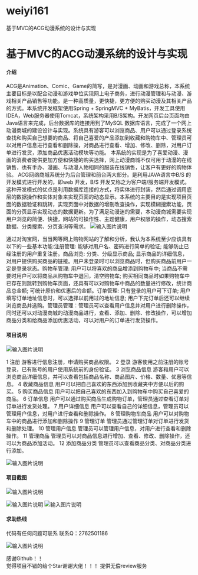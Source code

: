 # weiyi161
基于MVC的ACG动漫系统的设计与实现

# 基于MVC的ACG动漫系统的设计与实现

#### 介绍

ACG是Animation、Comic、Game的简写，是对漫画、动画和游戏总称，本系统主要目标是以配合动漫和游戏单位实现网上电子商务，进行动漫管理和与动漫、游戏相关产品销售等功能。是一种高质量，更快捷，更方便的购买动漫及其相关产品的方式。本系统开发框架使用Spring + SpringMVC + MyBatis，开发工具使用IDEA，Web服务器使用Tomcat，系统架构采用B/S架构。开发网页后台页面均由Java语言来完成，后台数据库的连接用到了MySQL 数据库语言，完成了一个网上动漫商城的建设设计与实现。系统具有游客可以浏览商品、用户可以通过登录系统查找和购买自己想要的商品、将自己喜爱的产品添加到收藏和购物车中、管理员可以对用户信息进行查看和删除操，对商品进行查看、增加、修改、删除，对用户订单进行发货，添加商品优惠活动模块等功能。
本系统的实现是为了喜爱动漫、漫画的消费者提供更加方便和快捷的购买选择，网上动漫商城不仅可用于动漫的在线销售，也有手办、漫画、与动漫人物相同的服装在线销售，让客户有更好的购物体验。
ACG网络商城系统分为后台管理和前台两大部分。是利用JAVA语言中B/S 的开发模式进行开发的，即web 开发，B/S 开发又称之为客户端/服务端开发模式。这种开发模式的优点是利用数据库连接的方式，将实体进行封装，然后通过调用底层的数据操作和实体对象来实现页面的动态显示。本系统的主要目的是实现项目页面的数据验证和跳转，实现页面中对数据的增刪改查操作，实现模糊搜索功能，页面的分页显示实现动态的数据更新。为了满足动漫迷的需要，本动漫商城需要实现用户浏览的简便、快捷，网站的可操作性、主题健康，用户权限的操作，动态搜索数据、分类搜索、分页查询等需求。 
![输入图片说明](https://images.gitee.com/uploads/images/2021/0207/001024_4e18b86e_8621591.png "屏幕截图.png")

通过对淘宝网，当当网等网上购物网站的了解和分析，我认为本系统至少应该具有以下的一些基本功能:注册管理: 能够对用户名、密码进行简单的验证; 能够防止已经注册的用户重复注册。商品浏览: 分类、分级显示商品; 显示商品的详细信息，对用户提供购买商品的链接。用户未登录时可以浏览商品时，但购买商品前用户一定是登录状态。购物车管理: 用户可以将喜欢的商品增添到购物车中; 当商品不需要时用户可以将商品从购物车中退回，清空购物车; 购买相同商品时如果购物车中已存在则跳转到购物车页面，还具有可以对购物车中商品的数量进行修改，统计商品总金额; 可统计原价和优惠后的金额。订单管理: 只有登录的用户可下订单; 用户填写订单地址信息时，可以选择以前用过的地址信息; 用户下完订单后还可以继续浏览商品并选购。管理员管理：管理员可以查看用户信息并对用户进行删除操作，同时还可以对动漫商城的动漫商品进行，查看、添加、删除、修改操作，可以增加商品分类和给商品添加优惠活动，可以对用户的订单进行发货操作。








#### 项目说明
![输入图片说明](https://images.gitee.com/uploads/images/2021/0207/001044_a6d91b41_8621591.png "屏幕截图.png")

1	注册	游客进行信息注册，申请购买商品权限。
2	登录	游客使用之前注册的账号登录，已有账号的用户使用系统前的身份验证。
3	浏览商品信息	游客和用户可以浏览商品详细信息，并可以查看包括商品名称、商品图片、价格、数量、优惠等信息。
4	收藏商品信息	用户可以把自己喜欢的东西添加到收藏夹中方便以后的购买。
5	购买商品信息	用户可以把自己喜欢的东西加入到购物车中购买自己喜爱的商品。
6	订单信息	用户可以通过购买商品生成购物订单，管理员通过查看订单对订单进行发货处理。
7	用户详细信息	用户可以查看自己的详细信息，管理员可以管理用户信息，对用户进行查看和删除操作。
8	管理购物车商品	用户可以对购物车中的商品进行添加和删除操作
9	管理订单	管理员通过管理订单对订单进行发货和删除处理。
10	管理用户信息	管理员可以管理用户信息，对用户进行查看和删除操作。
11	管理商品	管理员可以对商品信息进行增加、查看、修改、删除操作，还可以为商品添加活动。
12	添加商品分类	管理员可以查看商品分类、对商品分类进行添加。

![输入图片说明](https://images.gitee.com/uploads/images/2021/0207/001058_c583737f_8621591.png "屏幕截图.png")






#### 项目截图
![输入图片说明](https://images.gitee.com/uploads/images/2021/0207/001112_50c03422_8621591.png "屏幕截图.png")

![输入图片说明](https://images.gitee.com/uploads/images/2021/0207/001119_ab1c7046_8621591.png "屏幕截图.png")
![输入图片说明](https://images.gitee.com/uploads/images/2021/0207/001124_872f2308_8621591.png "屏幕截图.png")



#### 求助热线


代码有任何问题可联系
联系Q：2762501186

                            
![输入图片说明](https://images.gitee.com/uploads/images/2020/1119/003728_cd598bb9_4865385.jpeg "微信.jpg")           

感谢Github！！  
觉得项目不错的给个Star谢谢大佬！！！
提供无偿review服务
